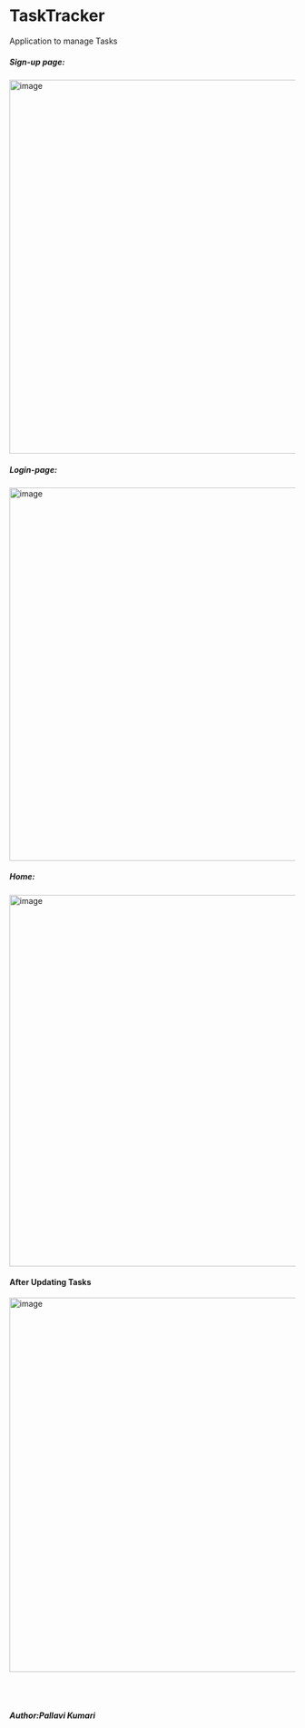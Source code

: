 # TaskTracker
Application to manage Tasks
<H5>Sign-up page:</H5><img width="659" alt="image" src="https://github.com/PallKum/TaskManagerUI/assets/160822819/35781456-a493-48ec-a336-c778f51fc577">
<h5>Login-page:</h5><img width="658" alt="image" src="https://github.com/PallKum/TaskManagerUI/assets/160822819/b7da8ba2-f9e0-40d7-abfd-de8cdeafc173">
<h5>Home:</h5><img width="655" alt="image" src="https://github.com/PallKum/TaskManagerUI/assets/160822819/56439a91-7626-446e-a976-f00fdd10fe95">

<H4>After Updating Tasks</H4>
<img width="660" alt="image" src="https://github.com/PallKum/TaskManagerUI/assets/160822819/a47eb6d3-2c7d-499d-a844-5a90378fee76">




<br></br>
<h5>Author:Pallavi Kumari</h5>

